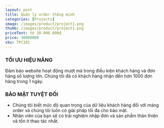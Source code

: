 ```yaml
---
layout: post
title: Quản lý order thông minh
categories: [Projects]
image: /images/product/project1.png
thumb: /images/product/project1.png
priceText: từ 30.000.000₫
price: 30000000
sku: TPC101
---
```


### TỐI ƯU HIỆU NĂNG
Đảm bảo website hoạt động mượt mà trong điều kiện khách hàng và đơn hàng số lượng lớn. Chúng tôi đã có khách hàng nhận đến hơn 1000 đơn hàng trong 1 ngày.

### BẢO MẬT TUYỆT ĐỐI
- Chúng tôi biết mức độ quan trọng của dữ liệu khách hàng đối với mảng order và chúng tôi luôn có giải pháp tối đa cho bảo mật.
- Nhân viên của bạn sẽ có trải nghiệm nhập đơn và sản phẩm thân thiện và tốn ít thao tác nhất.